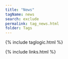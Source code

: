 ```yaml
---
title: "News"
tagName: news
search: exclude
permalink: tag_news.html
folder: Tags
---
```

{% include taglogic.html %}

{% include links.html %}
